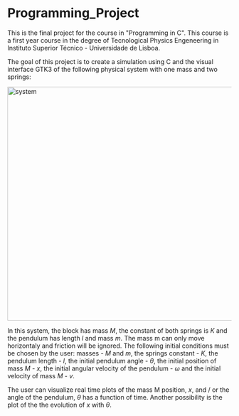 # Programming_Project

This is the final project for the course in "Programming in C". This course is a first year course in the degree of Tecnological Physics Engeneering in Instituto Superior Técnico - Universidade de Lisboa.

The goal of this project is to create a simulation using C and the visual interface GTK3 of the following physical system with one mass and two springs:

<img width="526" alt="system" src="https://user-images.githubusercontent.com/31959975/221367061-83cd95d0-8192-4731-9cf7-a02d689ba4f8.png">

In this system, the block has mass $M$, the constant of both springs is $K$ and the pendulum has length $l$ and mass $m$. The mass m can only move horizontaly and friction will be ignored. The following initial conditions must be chosen by the user: masses - $M$ and $m$, the springs constant - $K$, the pendulum length - $l$, the initial pendulum angle - $\theta$, the initial position of mass $M$ - $x$, the initial angular velocity of the pendulum - $\omega$ and the initial velocity of mass $M$ - $v$.

The user can visualize real time plots of the mass M position, $x$, and / or the angle of the pendulum, $\theta$ has a function of time. Another possibility is the plot of the the evolution of $x$ with $\theta$.

